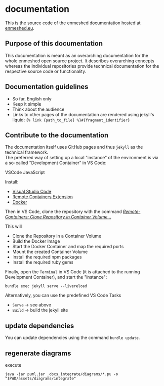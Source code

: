 # documentation

This is the source code of the enmeshed documentation hosted at [enmeshed.eu](https://enmeshed.eu).

## Purpose of this documentation

This documentation is meant as an overarching documentation for the whole enmeshed open source project. It describes overarching concepts whereas the individual repositories provide technical documentation for the respective source code or functionality.

## Documentation guidelines

- So far, English only
- Keep it simple
- Think about the audience
- Links to other pages of the documentation are rendered using jekyll's liquid:
  `{% link {path_to_file} %}#{fragment_identifier}`

## Contribute to the documentation

The documentation itself uses GitHub pages and thus `jekyll` as the technical framework.  
The preferred way of setting up a local "instance" of the environment is via a so-called "Development Container" in VS Code:

VSCode
JavaScript

Install:

- [Visual Studio Code](https://code.visualstudio.com/)
- [Remote Containers Extension](https://marketplace.visualstudio.com/items?itemName=ms-vscode-remote.remote-containers)
- [Docker](https://code.visualstudio.com/docs/remote/containers)

Then in VS Code, clone the repository with the command _[Remote-Containers: Clone Repository in Container Volume...](https://code.visualstudio.com/docs/remote/containers-advanced#_use-clone-repository-in-container-volume)_

This will

- Clone the Repository in a Container Volume
- Build the Docker Image
- Start the Docker Container and map the required ports
- Mount the created Container Volume
- Install the required npm packages
- Install the required ruby gems

Finally, open the `Terminal` in VS Code (it is attached to the running Development Container), and start the "instance":

```shell
bundle exec jekyll serve --livereload
```

Alternatively, you can use the predefined VS Code Tasks

- `Serve` &rarr; see above
- `Build` &rarr; build the jekyll site

## update dependencies

You can update dependencies using the command `bundle update`.

## regenerate diagrams

execute

```shell
java -jar puml.jar _docs_integrate/diagrams/*.pu -o "$PWD/assets/diagrams/integrate"

```
